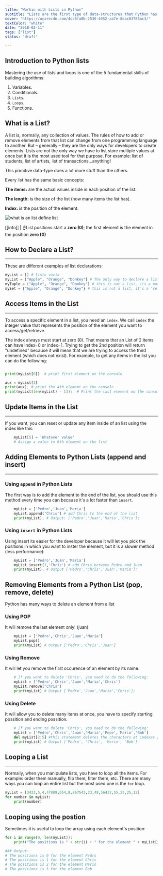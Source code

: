 ```yaml
---
title: "Workin with Lists in Python"
subtitle: "Lists are the first type of data-structures that Python has to store multiple values at once, they are very powerful and heavily used in every day operations for any type of program in any industry"
cover: "https://ucarecdn.com/4cc6fa0b-2530-4052-aa7e-8dac03788ac3/"
textColor: "white"
date: "2018-02-11"
tags: ["list"]
status: "draft"

---
```


## Introduction to Python lists

Mastering the use of lists and loops is one of the 5 fundamental skills of building algorithms:

1. Variables.
2. Conditionals.
3. `Lists`.
4. `Loops`.
5. Functions.


## What is a List?

A list is, normally, any collection of values.  The rules of how to add or remove elements from that list can change from one programming language to another.  But – generally – they are the only ways for developers to create elements.
Lists are not the only way we have to list store multiple values at once but it is the most used tool for that purpose. For example: list of students, list of artists, list of transactions…anything!

This primitive data-type does a lot more stuff than the others.

Every list has the same basic concepts:

**The items:** are the actual values inside in each position of the list.

**The length:** is the size of the list (how many items the list has).

**Index:** is the position of the element.

![what is an list define list](https://ucarecdn.com/7ed2c414-0d00-4e68-b659-b65c26d1983a/-/resize/1000x/)


[[info]]
| :point_up:List positions start a **zero (0)**; the first element is the element in the position **zero (0)**

## How to Declare a List?
***

These are different examples of list declarations:

```python
myList = [] # lista vacia
myList = ["Apple", "Orange", "Donkey"] # The only way to declare a list
myTuple = ("Apple", "Orange", "Donkey") # this is not a list, its a more limited version called "Tuple"
mySet = {"Apple", "Orange", "Donkey"} # this is not a list, it's a "set" (more limited version of list)
```

## Access Items in the List
***

To access a specific element in a list, you need an `index`.  We call `index` the integer value that represents the position of the element you want to access/get/retrieve.

The index always must start at zero (0).  That means that an List of 2 items can have index=0 or index=1.  Trying to get the 2nd position will return "undefined" because it will mean that we are trying to access the third element (which does not exist).  For example, to get any items in the list you can do the following:

```python

print(myList[0])  # print first element on the console

aux = myList[3]
print(aux); # print the 4th element on the console
print(myList[len(myList) - 1]);  # Print the last element on the console
```


## Update Items in the List
***

If you want, you can reset or update any item inside of an list using the index like this:

```python
    myList[5] = 'Whatever value'
    # Assign a value to 6th element on the list 
```

## Adding Elements to Python Lists (append and insert)
***

### Using `append` in Python Lists

The first way is to add the element to the end of the list, you should use this method every time you can because it's a lot faster than `insert`.

```python
    myList = ['Pedro','Juan','Maria']
    myList.append('Chris') # add Chris to the end of the list
    print(myList); # Output: ['Pedro','Juan','Maria','Chris'];
```

### Using `insert` in Python Lists

Using insert its easier for the developer because it will let you pick the positions in which you want to inster the element, but it is a slower method (less performance):

```python
    myList = ['Pedro','Juan','Maria']
    myList.insert(1,'Chris') # add Chris between Pedro and Juan
    print(myList); # Output ['Pedro','Chris','Juan','Maria'];
```

## Removing Elements from a Python List (pop, remove, delete)

Python has many ways to delete an element from a list

### Using POP

It will remove the last element only! (juan)

```python
    myList = ['Pedro','Chris','Juan','Maria']
    myList.pop()
    print(myList) # Output ['Pedro','Chris','Juan']
```

### Using Remove

It will let you remove the first occurence of an element by its name.
```python
    # If you want to delete 'Chris', you need to do the following: 
    myList = ['Pedro','Chris','Juan','Maria','Chris']
    myList.remove('Chris')
    print(myList) # Output ['Pedro','Juan','Maria','Chris'];
```

### Using Delete

It will allow you to delete many items at once, you have to specify starting possition and ending possition.
```python
    # If you want to delete 'Chris', you need to do the following: 
    myList = ['Pedro','Chris','Juan','Maria','Pepe','Mario','Bob']
    del myList[2:5] #this statement deletes the characters at indexes 2, 3 and 4
    print(myList) # Output ['Pedro', 'Chris', 'Mario', 'Bob']
```

## Looping a List
***

Normally, when you manipulate lists, you have to loop all the items. For example: order them manually, flip them, filter them, etc.
There are many ways you can loop an entire list but the most used one is the `for`  loop.

```python
myList = [3423,5,4,47889,654,8,867543,23,48,56432,55,23,25,12]
for number in myList:
    print(number)
```

## Looping using the postion

Sometimes it is useful to loop the array using each element's position:

```python
for i in range(0, len(myList)):
    print("The positions is " + str(i) + " for the element " + myList[i])

### Output:
# The positions is 0 for the element Pedro
# The positions is 1 for the element Chris
# The positions is 2 for the element Mario
# The positions is 3 for the element Bob
```
